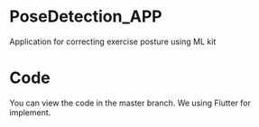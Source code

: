 # PoseDetection_APP
Application for correcting exercise posture using ML kit

# Code
You can view the code in the master branch. 
We using Flutter for implement.

